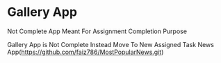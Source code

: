 
# Gallery App

Not Complete App Meant For Assignment Completion Purpose

Gallery App is Not Complete Instead Move To New Assigned Task News App(https://github.com/faiz786/MostPopularNews.git)

